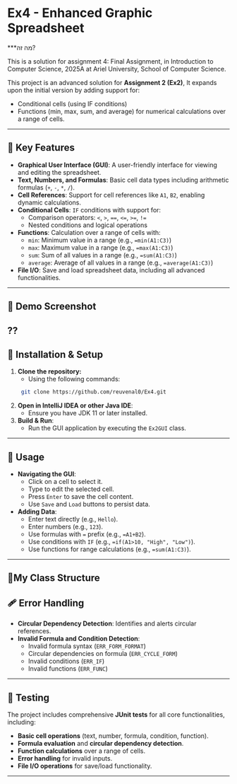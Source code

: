 # Ex4 - Enhanced Graphic Spreadsheet
***מה זה?

This is a solution for assignment 4: Final Assignment, in Introduction to Computer Science, 2025A at Ariel University, School of Computer Science.

This project is an advanced solution for **Assignment 2 (Ex2)**, It expands upon the initial version by adding support for:
 - Conditional cells (using IF conditions)
 - Functions (min, max, sum, and average) for numerical calculations over a range of cells.
---


## 🔑 Key Features
- **Graphical User Interface (GUI)**: A user-friendly interface for viewing and editing the spreadsheet.
- **Text, Numbers, and Formulas**: Basic cell data types including arithmetic formulas (`+`, `-`, `*`, `/`).
- **Cell References**: Support for cell references like `A1`, `B2`, enabling dynamic calculations.
- **Conditional Cells**: `IF` conditions with support for:
    - Comparison operators: `<`, `>`, `==`, `<=`, `>=`, `!=`
    - Nested conditions and logical operations
- **Functions**: Calculation over a range of cells with:
    - `min`: Minimum value in a range (e.g., `=min(A1:C3)`)
    - `max`: Maximum value in a range (e.g., `=max(A1:C3)`)
    - `sum`: Sum of all values in a range (e.g., `=sum(A1:C3)`)
    - `average`: Average of all values in a range (e.g., `=average(A1:C3)`)
- **File I/O**: Save and load spreadsheet data, including all advanced functionalities.

---

## 📸 Demo Screenshot
??
---


## 🔧 Installation & Setup
1. **Clone the repository:**
   - Using the following commands: 
   ```sh
    git clone https://github.com/reuvenal0/Ex4.git
    ```
2. **Open in IntelliJ IDEA or other Java IDE**:
    - Ensure you have JDK 11 or later installed.
3. **Build & Run**:
   - Run the GUI application by executing the `Ex2GUI` class.
---

## 🚀 Usage
- **Navigating the GUI**:
    - Click on a cell to select it.
    - Type to edit the selected cell.
    - Press `Enter` to save the cell content.
    - Use `Save` and `Load` buttons to persist data.
- **Adding Data**:
    - Enter text directly (e.g., `Hello`).
    - Enter numbers (e.g., `123`).
    - Use formulas with `=` prefix (e.g., `=A1+B2`).
    - Use conditions with `IF` (e.g., `=if(A1>10, "High", "Low")`).
    - Use functions for range calculations (e.g., `=sum(A1:C3)`).
---

## 🧩My Class Structure


## 🩹 Error Handling
- **Circular Dependency Detection**: Identifies and alerts circular references.
- **Invalid Formula and Condition Detection**:
    - Invalid formula syntax (`ERR_FORM_FORMAT`)
    - Circular dependencies on formula (`ERR_CYCLE_FORM`)
    - Invalid conditions (`ERR_IF`)
    - Invalid functions (`ERR_FUNC`)
---

## 🧪 Testing
The project includes comprehensive **JUnit tests** for all core functionalities, including:
- **Basic cell operations** (text, number, formula, condition, function).
- **Formula evaluation** and **circular dependency detection**.
- **Function calculations** over a range of cells.
- **Error handling** for invalid inputs.
- **File I/O operations** for save/load functionality.
---
